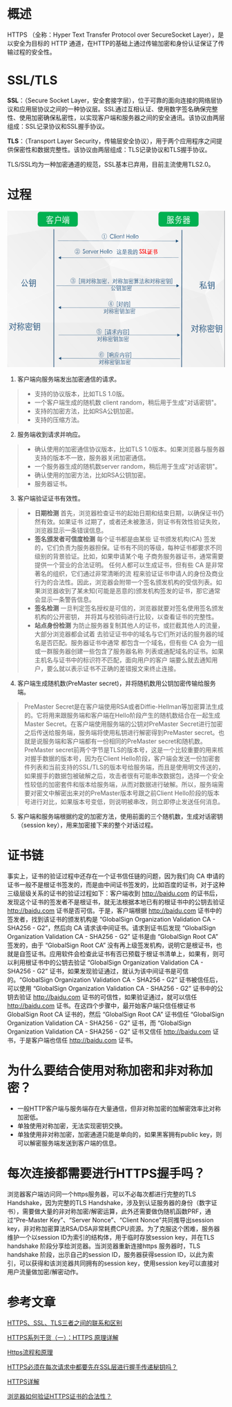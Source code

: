 # 概述
HTTPS （全称：Hyper Text Transfer Protocol over SecureSocket Layer），是以安全为目标的 HTTP 通道，在HTTP的基础上通过传输加密和身份认证保证了传输过程的安全性。

# SSL/TLS
**SSL**：（Secure Socket Layer，安全套接字层），位于可靠的面向连接的网络层协议和应用层协议之间的一种协议层。SSL通过互相认证、使用数字签名确保完整性、使用加密确保私密性，以实现客户端和服务器之间的安全通讯。该协议由两层组成：SSL记录协议和SSL握手协议。

**TLS**：（Transport Layer Security，传输层安全协议），用于两个应用程序之间提供保密性和数据完整性。该协议由两层组成：TLS记录协议和TLS握手协议。

TLS/SSL均为一种加密通道的规范，SSL基本已弃用，目前主流使用TLS2.0。

# 过程
<img src="https://raw.githubusercontent.com/dark-tone/notes/main/%E7%BD%91%E7%BB%9C%E7%9B%B8%E5%85%B3/imgs/5.png" weight="567" height="362">

1. 客户端向服务端发出加密通信的请求。
>- 支持的协议版本，比如TLS 1.0版。
>- 一个客户端生成的随机数 client random，稍后用于生成"对话密钥"。
>- 支持的加密方法，比如RSA公钥加密。
>- 支持的压缩方法。

2. 服务端收到请求并响应。
>- 确认使用的加密通信协议版本，比如TLS 1.0版本。如果浏览器与服务器支持的版本不一致，服务器关闭加密通信。
>- 一个服务器生成的随机数server random，稍后用于生成"对话密钥"。
>- 确认使用的加密方法，比如RSA公钥加密。
>- 服务器证书。

3. 客户端验证证书有效性。
>- **日期检测** 首先，浏览器检查证书的起始日期和结束日期，以确保证书仍然有效。如果证书 过期了，或者还未被激活，则证书有效性验证失败，浏览器显示一条错误信息。
>- **签名颁发者可信度检测** 每个证书都是由某些 证书颁发机构(CA) 签发的，它们负责为服务器担保。证书有不同的等级，每种证书都要求不同级别的背景验证。比如，如果申请某个电 子商务服务器证书，通常需要提供一个营业的合法证明。
任何人都可以生成证书，但有些 CA 是非常著名的组织，它们通过非常清晰的流 程来验证证书申请人的身份及商业行为的合法性。因此，浏览器会附带一个签名颁发机构的受信列表。如果浏览器收到了某未知(可能是恶意的)颁发机构签发的证书，那它通常会显示一条警告信息。
>- **签名检测** 一旦判定签名授权是可信的，浏览器就要对签名使用签名颁发机构的公开密钥， 并将其与校验码进行比较，以查看证书的完整性。
>- **站点身份检测** 为防止服务器复制其他人的证书，或拦截其他人的流量，大部分浏览器都会试着 去验证证书中的域名与它们所对话的服务器的域名是否匹配。服务器证书中通常 都包含一个域名，但有些 CA 会为一组或一群服务器创建一些包含了服务器名称 列表或通配域名的证书。如果主机名与证书中的标识符不匹配，面向用户的客户 端要么就去通知用户，要么就以表示证书不正确的差错报文来终止连接。

4. 客户端生成随机数(PreMaster secret)，并将随机数用公钥加密传输给服务端。
>PreMaster Secret是在客户端使用RSA或者Diffie-Hellman等加密算法生成的。它将用来跟服务端和客户端在Hello阶段产生的随机数结合在一起生成 Master Secret。在客户端使用服务端的公钥对PreMaster Secret进行加密之后传送给服务端，服务端将使用私钥进行解密得到PreMaster secret。也就是说服务端和客户端都有一份相同的PreMaster secret和随机数。
PreMaster secret前两个字节是TLS的版本号，这是一个比较重要的用来核对握手数据的版本号，因为在Client Hello阶段，客户端会发送一份加密套件列表和当前支持的SSL/TLS的版本号给服务端，而且是使用明文传送的，如果握手的数据包被破解之后，攻击者很有可能串改数据包，选择一个安全性较低的加密套件和版本给服务端，从而对数据进行破解。所以，服务端需要对密文中解密出来对的PreMaster版本号跟之前Client Hello阶段的版本号进行对比，如果版本号变低，则说明被串改，则立即停止发送任何消息。

5. 客户端和服务端根据约定的加密方法，使用前面的三个随机数，生成对话密钥（session key），用来加密接下来的整个对话过程。


# 证书链
事实上，证书的验证过程中还存在一个证书信任链的问题，因为我们向 CA 申请的证书一般不是根证书签发的，而是由中间证书签发的，比如百度的证书，对于这种三级层级关系的证书的验证过程如下：客户端收到 http://baidu.com 的证书后，发现这个证书的签发者不是根证书，就无法根据本地已有的根证书中的公钥去验证 http://baidu.com 证书是否可信。于是，客户端根据 http://baidu.com 证书中的签发者，找到该证书的颁发机构是 “GlobalSign Organization Validation CA - SHA256 - G2”，然后向 CA 请求该中间证书。请求到证书后发现 “GlobalSign Organization Validation CA - SHA256 - G2” 证书是由 “GlobalSign Root CA” 签发的，由于 “GlobalSign Root CA” 没有再上级签发机构，说明它是根证书，也就是自签证书。应用软件会检查此证书有否已预载于根证书清单上，如果有，则可以利用根证书中的公钥去验证 “GlobalSign Organization Validation CA - SHA256 - G2” 证书，如果发现验证通过，就认为该中间证书是可信的。“GlobalSign Organization Validation CA - SHA256 - G2” 证书被信任后，可以使用 “GlobalSign Organization Validation CA - SHA256 - G2” 证书中的公钥去验证 http://baidu.com 证书的可信性，如果验证通过，就可以信任 http://baidu.com 证书。在这四个步骤中，最开始客户端只信任根证书 GlobalSign Root CA 证书的，然后 “GlobalSign Root CA” 证书信任 “GlobalSign Organization Validation CA - SHA256 - G2” 证书，而 “GlobalSign Organization Validation CA - SHA256 - G2” 证书又信任 http://baidu.com 证书，于是客户端也信任 http://baidu.com 证书。

# 为什么要结合使用对称加密和非对称加密？
- 一般HTTP客户端与服务端存在大量通信，但非对称加密的加解密效率比对称加密低。
- 单独使用对称加密，无法实现密钥交换。
- 单独使用非对称加密，加密通道只能是单向的，如果黑客拥有public key，则可以解密服务端发送到客户端的信息。

# 每次连接都需要进行HTTPS握手吗？
浏览器客户端访问同一个https服务器，可以不必每次都进行完整的TLS Handshake，因为完整的TLS Handshake，涉及到认证服务器的身份（数字证书），需要做大量的非对称加密/解密运算，此外还需要做伪随机函数PRF，通过“Pre-Master Key”、“Server Nonce”、“Client Nonce”共同推导出session key，非对称加密算法RSA/DSA非常耗费CPU资源。为了克服这个困难，服务器维护一个以session ID为索引的结构体，用于临时存放session key，并在TLS handshake 阶段分享给浏览器。当浏览器重新连接https 服务器时，TLS handshake 阶段，出示自己的session ID，服务器获得session ID，以此为索引，可以获得和该浏览器共同拥有的session key，使用session key可以直接对用户流量做加密/解密动作。

# 参考文章
[HTTPS、SSL、TLS三者之间的联系和区别](https://blog.csdn.net/enweitech/article/details/81781405)

[HTTPS系列干货（一）：HTTPS 原理详解](https://zhuanlan.zhihu.com/p/27395037)

[Https流程和原理](https://www.jianshu.com/p/b0b6b88fe9fe)

[HTTPS必须在每次请求中都要先在SSL层进行握手传递秘钥吗？](https://www.zhihu.com/question/67740663/answer/256288406)

[HTTPS详解](https://segmentfault.com/a/1190000011675421)

[浏览器如何验证HTTPS证书的合法性？](https://www.zhihu.com/question/37370216)